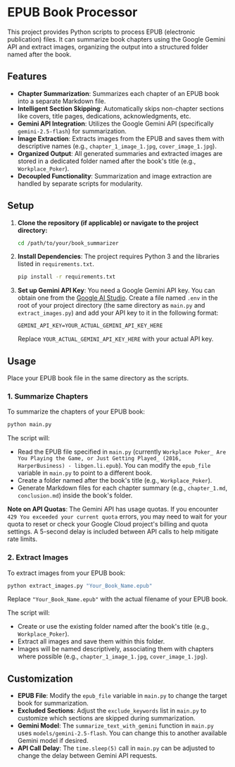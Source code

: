 # EPUB Book Processor

This project provides Python scripts to process EPUB (electronic publication) files. It can summarize book chapters using the Google Gemini API and extract images, organizing the output into a structured folder named after the book.

## Features

*   **Chapter Summarization**: Summarizes each chapter of an EPUB book into a separate Markdown file.
*   **Intelligent Section Skipping**: Automatically skips non-chapter sections like covers, title pages, dedications, acknowledgments, etc.
*   **Gemini API Integration**: Utilizes the Google Gemini API (specifically `gemini-2.5-flash`) for summarization.
*   **Image Extraction**: Extracts images from the EPUB and saves them with descriptive names (e.g., `chapter_1_image_1.jpg`, `cover_image_1.jpg`).
*   **Organized Output**: All generated summaries and extracted images are stored in a dedicated folder named after the book's title (e.g., `Workplace_Poker`).
*   **Decoupled Functionality**: Summarization and image extraction are handled by separate scripts for modularity.

## Setup

1.  **Clone the repository (if applicable) or navigate to the project directory:**
    ```bash
    cd /path/to/your/book_summarizer
    ```

2.  **Install Dependencies**:
    The project requires Python 3 and the libraries listed in `requirements.txt`.
    ```bash
    pip install -r requirements.txt
    ```

3.  **Set up Gemini API Key**:
    You need a Google Gemini API key. You can obtain one from the [Google AI Studio](https://aistudio.google.com/app/apikey).
    Create a file named `.env` in the root of your project directory (the same directory as `main.py` and `extract_images.py`) and add your API key to it in the following format:
    ```
    GEMINI_API_KEY=YOUR_ACTUAL_GEMINI_API_KEY_HERE
    ```
    Replace `YOUR_ACTUAL_GEMINI_API_KEY_HERE` with your actual API key.

## Usage

Place your EPUB book file in the same directory as the scripts.

### 1. Summarize Chapters

To summarize the chapters of your EPUB book:

```bash
python main.py
```

The script will:
*   Read the EPUB file specified in `main.py` (currently `Workplace Poker_ Are You Playing the Game, or Just Getting Played_ (2016, HarperBusiness) - libgen.li.epub`). You can modify the `epub_file` variable in `main.py` to point to a different book.
*   Create a folder named after the book's title (e.g., `Workplace_Poker`).
*   Generate Markdown files for each chapter summary (e.g., `chapter_1.md`, `conclusion.md`) inside the book's folder.

**Note on API Quotas**: The Gemini API has usage quotas. If you encounter `429 You exceeded your current quota` errors, you may need to wait for your quota to reset or check your Google Cloud project's billing and quota settings. A 5-second delay is included between API calls to help mitigate rate limits.

### 2. Extract Images

To extract images from your EPUB book:

```bash
python extract_images.py "Your_Book_Name.epub"
```

Replace `"Your_Book_Name.epub"` with the actual filename of your EPUB book.

The script will:
*   Create or use the existing folder named after the book's title (e.g., `Workplace_Poker`).
*   Extract all images and save them within this folder.
*   Images will be named descriptively, associating them with chapters where possible (e.g., `chapter_1_image_1.jpg`, `cover_image_1.jpg`).

## Customization

*   **EPUB File**: Modify the `epub_file` variable in `main.py` to change the target book for summarization.
*   **Excluded Sections**: Adjust the `exclude_keywords` list in `main.py` to customize which sections are skipped during summarization.
*   **Gemini Model**: The `summarize_text_with_gemini` function in `main.py` uses `models/gemini-2.5-flash`. You can change this to another available Gemini model if desired.
*   **API Call Delay**: The `time.sleep(5)` call in `main.py` can be adjusted to change the delay between Gemini API requests.
